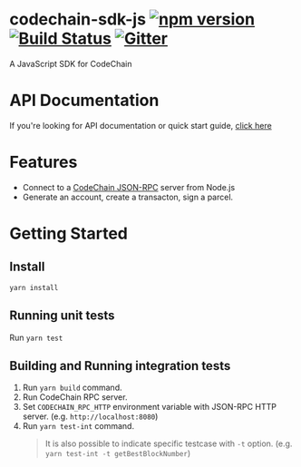 # codechain-sdk-js [![npm version](https://badge.fury.io/js/codechain-sdk.svg)](https://badge.fury.io/js/codechain-sdk) [![Build Status](https://travis-ci.org/CodeChain-io/codechain-sdk-js.svg?branch=master)](https://travis-ci.org/CodeChain-io/codechain-sdk-js) [![Gitter](https://badges.gitter.im/CodeChain-io/codechain-sdk-js.svg)](https://gitter.im/CodeChain-io/codechain-sdk-js?utm_source=badge&utm_medium=badge&utm_campaign=pr-badge)

A JavaScript SDK for CodeChain

# API Documentation

If you're looking for API documentation or quick start guide, [click here](https://api.codechain.io/)

# Features

 * Connect to a [CodeChain JSON-RPC](https://github.com/codechain-io/codechain/wiki/JSON-RPC) server from Node.js
 * Generate an account, create a transacton, sign a parcel.

# Getting Started

## Install

```
yarn install
```

## Running unit tests

Run `yarn test`

## Building and Running integration tests

1. Run `yarn build` command.
1. Run CodeChain RPC server.
1. Set `CODECHAIN_RPC_HTTP` environment variable with JSON-RPC HTTP server. (e.g. `http://localhost:8080`)
1. Run `yarn test-int` command.
   > It is also possible to indicate specific testcase with `-t` option. (e.g. `yarn test-int -t getBestBlockNumber`)

